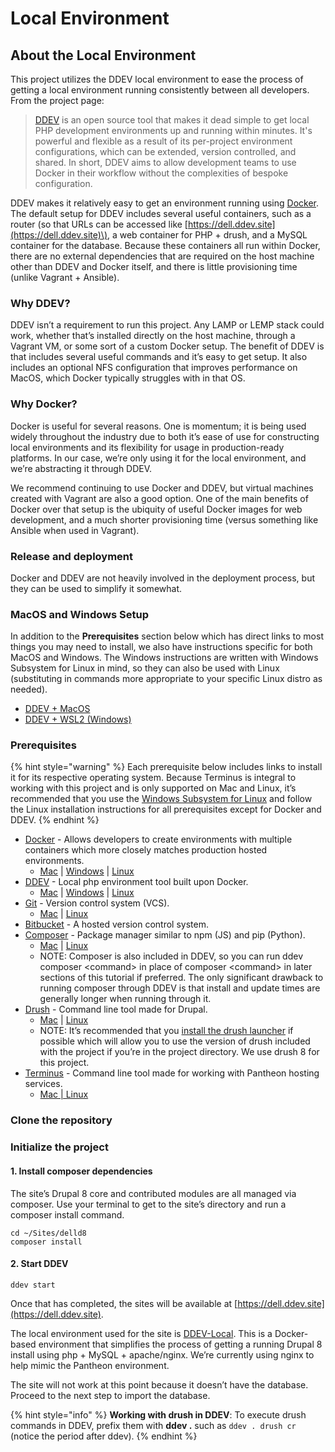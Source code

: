 # Local Environment

## About the Local Environment <a id="About-the-Local-Environment"></a>

This project utilizes the DDEV local environment to ease the process of getting a local environment running consistently between all developers. From the project page:

> [DDEV](https://github.com/drud/ddev) is an open source tool that makes it dead simple to get local PHP development environments up and running within minutes. It's powerful and flexible as a result of its per-project environment configurations, which can be extended, version controlled, and shared. In short, DDEV aims to allow development teams to use Docker in their workflow without the complexities of bespoke configuration.

DDEV makes it relatively easy to get an environment running using [Docker](https://www.docker.com/products/docker-desktop). The default setup for DDEV includes several useful containers, such as a router \(so that URLs can be accessed like [https://dell.ddev.site](https://dell.ddev.site)\), a web container for PHP + drush, and a MySQL container for the database. Because these containers all run within Docker, there are no external dependencies that are required on the host machine other than DDEV and Docker itself, and there is little provisioning time \(unlike Vagrant + Ansible\).

### Why DDEV? <a id="Why-DDEV?"></a>

DDEV isn’t a requirement to run this project. Any LAMP or LEMP stack could work, whether that’s installed directly on the host machine, through a Vagrant VM, or some sort of a custom Docker setup. The benefit of DDEV is that includes several useful commands and it’s easy to get setup. It also includes an optional NFS configuration that improves performance on MacOS, which Docker typically struggles with in that OS.

### Why Docker? <a id="Why-Docker?"></a>

Docker is useful for several reasons. One is momentum; it is being used widely throughout the industry due to both it’s ease of use for constructing local environments and its flexibility for usage in production-ready platforms. In our case, we’re only using it for the local environment, and we’re abstracting it through DDEV.

We recommend continuing to use Docker and DDEV, but virtual machines created with Vagrant are also a good option. One of the main benefits of Docker over that setup is the ubiquity of useful Docker images for web development, and a much shorter provisioning time \(versus something like Ansible when used in Vagrant\).

### Release and deployment <a id="Release-and-deployment"></a>

Docker and DDEV are not heavily involved in the deployment process, but they can be used to simplify it somewhat. 

### MacOS and Windows Setup

In addition to the **Prerequisites** section below which has direct links to most things you may need to install, we also have instructions specific for both MacOS and Windows. The Windows instructions are written with Windows Subsystem for Linux in mind, so they can also be used with Linux \(substituting in commands more appropriate to your specific Linux distro as needed\).

* [DDEV + MacOS](https://codeandtheory.atlassian.net/wiki/spaces/MA/pages/1601372675)
* [DDEV + WSL2 \(Windows\)](https://codeandtheory.atlassian.net/wiki/spaces/MA/pages/1468106052)

### Prerequisites

{% hint style="warning" %}
Each prerequisite below includes links to install it for its respective operating system. Because Terminus is integral to working with this project and is only supported on Mac and Linux, it’s recommended that you use the [Windows Subsystem for Linux](https://docs.microsoft.com/en-us/windows/wsl/install-win10) and follow the Linux installation instructions for all prerequisites except for Docker and DDEV.
{% endhint %}

* [Docker](https://www.docker.com/) - Allows developers to create environments with multiple containers which more closely matches production hosted environments.
  * [Mac](https://docs.docker.com/docker-for-mac/install/) \| [Windows](https://docs.docker.com/docker-for-windows/install/) \| [Linux](https://docs.docker.com/engine/install/)
* [DDEV](https://ddev.readthedocs.io/en/stable/) - Local php environment tool built upon Docker.
  * [Mac](https://ddev.readthedocs.io/en/stable/#homebrewlinuxbrew-macoslinux) \| [Windows](https://ddev.readthedocs.io/en/stable/#installation-or-upgrade-windows) \| [Linux](https://ddev.readthedocs.io/en/stable/#homebrewlinuxbrew-macoslinux)
* [Git](https://git-scm.com/) - Version control system \(VCS\).
  * [Mac](https://git-scm.com/book/en/v2/Getting-Started-Installing-Git#_installing_on_macos) \| [Linux](https://git-scm.com/book/en/v2/Getting-Started-Installing-Git#_installing_on_linux)
* [Bitbucket](https://bitbucket.org/) - A hosted version control system.
* [Composer](https://getcomposer.org/) - Package manager similar to npm \(JS\) and pip \(Python\).
  * [Mac](https://getcomposer.org/doc/00-intro.md#installation-linux-unix-macos) \| [Linux](https://getcomposer.org/doc/00-intro.md#installation-linux-unix-macos)
  * NOTE: Composer is also included in DDEV, so you can run ddev composer &lt;command&gt; in place of composer &lt;command&gt; in later sections of this tutorial if preferred. The only significant drawback to running composer through DDEV is that install and update times are generally longer when running through it.
* [Drush](https://www.drush.org/) - Command line tool made for Drupal.
  * [Mac](https://docs.drush.org/en/8.x/install/) \| [Linux](https://docs.drush.org/en/8.x/install/)
  * NOTE: It’s recommended that you [install the drush launcher](https://docs.drush.org/en/master/install/) if possible which will allow you to use the version of drush included with the project if you’re in the project directory. We use drush 8 for this project.
* [Terminus](https://pantheon.io/docs/terminus) - Command line tool made for working with Pantheon hosting services.
  * [Mac \| Linux](https://pantheon.io/docs/terminus/install)

### Clone the repository

### Initialize the project

#### 1. Install composer dependencies

The site’s Drupal 8 core and contributed modules are all managed via composer. Use your terminal to get to the site’s directory and run a composer install command.

```text
cd ~/Sites/delld8
composer install
```

#### 2. Start DDEV

```text
ddev start
```

Once that has completed, the sites will be available at [https://dell.ddev.site](https://dell.ddev.site).

The local environment used for the site is [DDEV-Local](https://ddev.readthedocs.io/en/stable/). This is a Docker-based environment that simplifies the process of getting a running Drupal 8 install using php + MySQL + apache/nginx. We’re currently using nginx to help mimic the Pantheon environment.

The site will not work at this point because it doesn’t have the database. Proceed to the next step to import the database.

{% hint style="info" %}
**Working with drush in DDEV**: To execute drush commands in DDEV, prefix them with **ddev .** such as `ddev . drush cr` \(notice the period after ddev\).
{% endhint %}



